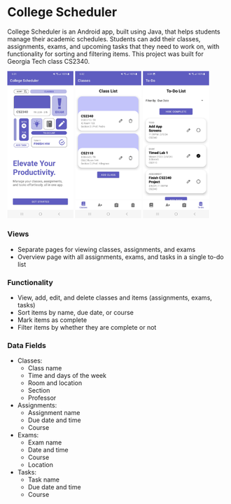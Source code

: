 # College Scheduler

College Scheduler is an Android app, built using Java, that helps students manage their academic schedules. Students can add their classes, assignments, exams, and upcoming tasks that they need to work on, with functionality for sorting and filtering items. This project was built for Georgia Tech class CS2340.

<div>
  <img src="readme-images/home.jpg" width="30%">
  <img src="readme-images/classes.jpg" width="30%">
  <img src="readme-images/todos.jpg" width="30%">
</div>

### Views
- Separate pages for viewing classes, assignments, and exams
- Overview page with all assignments, exams, and tasks in a single to-do list

### Functionality
- View, add, edit, and delete classes and items (assignments, exams, tasks)
- Sort items by name, due date, or course
- Mark items as complete
- Filter items by whether they are complete or not

### Data Fields
- Classes:
    - Class name
    - Time and days of the week
    - Room and location
    - Section
    - Professor
- Assignments:
    - Assignment name
    - Due date and time
    - Course
- Exams:
    - Exam name
    - Date and time
    - Course
    - Location
- Tasks:
    - Task name
    - Due date and time
    - Course
